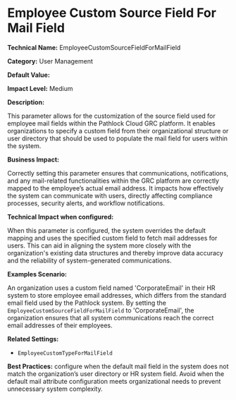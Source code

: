 # Employee Custom Source Field For Mail Field

**Technical Name:** EmployeeCustomSourceFieldForMailField

**Category:** User Management

**Default Value:**

**Impact Level:** Medium

**Description:**

This parameter allows for the customization of the source field used for employee mail fields within the Pathlock Cloud GRC platform. It enables organizations to specify a custom field from their organizational structure or user directory that should be used to populate the mail field for users within the system.

**Business Impact:**

Correctly setting this parameter ensures that communications, notifications, and any mail-related functionalities within the GRC platform are correctly mapped to the employee’s actual email address. It impacts how effectively the system can communicate with users, directly affecting compliance processes, security alerts, and workflow notifications.

**Technical Impact when configured:**

When this parameter is configured, the system overrides the default mapping and uses the specified custom field to fetch mail addresses for users. This can aid in aligning the system more closely with the organization's existing data structures and thereby improve data accuracy and the reliability of system-generated communications.

**Examples Scenario:**

An organization uses a custom field named 'CorporateEmail' in their HR system to store employee email addresses, which differs from the standard email field used by the Pathlock system. By setting the `EmployeeCustomSourceFieldForMailField` to 'CorporateEmail', the organization ensures that all system communications reach the correct email addresses of their employees.

**Related Settings:**

- `EmployeeCustomTypeForMailField`

**Best Practices:** configure when the default mail field in the system does not match the organization’s user directory or HR system field. Avoid when the default mail attribute configuration meets organizational needs to prevent unnecessary system complexity.